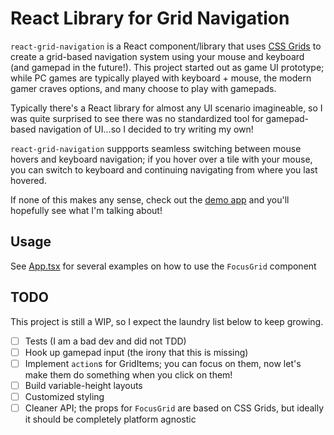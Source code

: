 # React Library for Grid Navigation

`react-grid-navigation` is a React component/library that uses [CSS Grids](https://css-tricks.com/snippets/css/complete-guide-grid/) to create a grid-based navigation system using your mouse and keyboard (and gamepad in the future!). This project started out as game UI prototype; while PC games are typically played with keyboard + mouse, the modern gamer craves options, and many choose to play with gamepads.

Typically there's a React library for almost any UI scenario imagineable, so I was quite surprised to see there was no standardized tool for gamepad-based navigation of UI...so I decided to try writing my own! 

`react-grid-navigation` suppports seamless switching between mouse hovers and keyboard navigation; if you hover over a tile with your mouse, you can switch to keyboard and continuing navigating from where you last hovered.

If none of this makes any sense, check out the [demo app](http://sleepywerewolf.grid-navigation.surge.sh/) and you'll hopefully see what I'm talking about!

## Usage
See [App.tsx](https://github.com/SleepyWerewolf/react-grid-navigation/blob/master/src/App.tsx) for several examples on how to use the `FocusGrid` component

## TODO
This project is still a WIP, so I expect the laundry list below to keep growing.

- [ ] Tests (I am a bad dev and did not TDD)
- [ ] Hook up gamepad input (the irony that this is missing)
- [ ] Implement `action`s for GridItems; you can focus on them, now let's make them do something when you click on them!
- [ ] Build variable-height layouts
- [ ] Customized styling
- [ ] Cleaner API; the props for `FocusGrid` are based on CSS Grids, but ideally it should be completely platform agnostic
